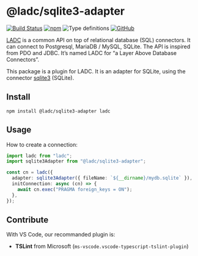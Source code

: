 # @ladc/sqlite3-adapter

<!-- [![Dependencies Status](https://david-dm.org/paroi-tech/ladc-sqlite3-adapter/status.svg)](https://david-dm.org/paroi-tech/ladc-sqlite3-adapter)
[![Codacy Badge](https://api.codacy.com/project/badge/Grade/b1db8eb8f3754035854abce5758a2fab)](https://www.codacy.com/manual/paroi-tech/ladc-sqlite3-adapter?utm_source=github.com&amp;utm_medium=referral&amp;utm_content=paroi-tech/ladc-sqlite3-adapter&amp;utm_campaign=Badge_Grade) -->

[![Build Status](https://travis-ci.com/paroi-tech/ladc.svg?branch=master)](https://travis-ci.com/paroi-tech/ladc)
[![npm](https://img.shields.io/npm/dm/@ladc/sqlite3-adapter)](https://www.npmjs.com/package/@ladc/sqlite3-adapter)
![Type definitions](https://img.shields.io/npm/types/@ladc/sqlite3-adapter)
[![GitHub](https://img.shields.io/github/license/paroi-tech/ladc)](https://github.com/paroi-tech/ladc)

[LADC](https://github.com/paroi-tech/ladc/tree/master/ladc) is a common API on top of relational database (SQL) connectors. It can connect to Postgresql, MariaDB / MySQL, SQLite. The API is inspired from PDO and JDBC. It’s named LADC for “a Layer Above Database Connectors”.

This package is a plugin for LADC. It is an adapter for SQLite, using the connector [sqlite3](https://github.com/mapbox/node-sqlite3) (SQLite).

## Install

```
npm install @ladc/sqlite3-adapter ladc
```

## Usage

How to create a connection:

```ts
import ladc from "ladc";
import sqlite3Adapter from "@ladc/sqlite3-adapter";

const cn = ladc({
  adapter: sqlite3Adapter({ fileName: `${__dirname}/mydb.sqlite` }),
  initConnection: async (cn) => {
    await cn.exec("PRAGMA foreign_keys = ON");
  },
});
```

## Contribute

With VS Code, our recommanded plugin is:

- **TSLint** from Microsoft (`ms-vscode.vscode-typescript-tslint-plugin`)
